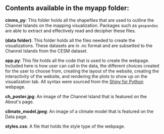## Contents available in the myapp folder:

**cinms_py**: This folder holds all the shapefiles that are used to outline the Channel Islands on the mapping visualization. Packages such as `geopandas` are able to extract and effectively read and decipher these files.

**(data folder)**: This folder holds all the files needed to create the visualizations. These datasets are in .nc format and are subsetted to the Channel Islands from the CESM dataset.

**app.py**: This file holds all the code that is used to create the webpage. Included here is how user can call in the data, the different choices created for the user to choose from, creating the layout of the website, creating the interactivity of the website, and rendering the plots to show up on the visualization tab. All syntax were sourced from the [Shiny for Python](https://shiny.posit.co/py/) webpage.

**ch_poster.jpg**: An image of the Channel Island that is featured on the About's page.

**climate_model.jpeg**: An image of a climate model that is featured on the Data page.

**styles.css**: A file that holds the style type of the webpage.

